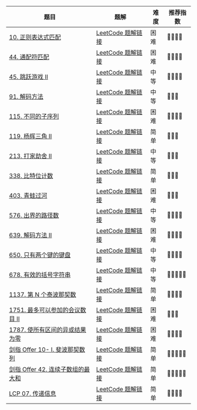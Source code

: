 | 题目                                                                                | 题解                                                                                                                                                                                       | 难度 | 推荐指数 |
| ----------------------------------------------------------------------------------- | ------------------------------------------------------------------------------------------------------------------------------------------------------------------------------------------ | ---- | -------- |
| [10. 正则表达式匹配 ](https://leetcode-cn.com/problems/regular-expression-matching) | [LeetCode 题解链接](https://leetcode-cn.com/problems/regular-expression-matching/solution/shua-chuan-lc-dong-tai-gui-hua-jie-fa-by-zn9w/) | 困难 | 🤩🤩🤩🤩 |
| [44. 通配符匹配](https://leetcode-cn.com/problems/wildcard-matching/) | [LeetCode 题解链接](https://leetcode-cn.com/problems/wildcard-matching/solution/gong-shui-san-xie-xiang-jie-dong-tai-gui-ifyx/) | 困难 | 🤩🤩🤩🤩 |
| [45. 跳跃游戏 II](https://leetcode-cn.com/problems/jump-game-ii/) | [LeetCode 题解链接](https://leetcode-cn.com/problems/jump-game-ii/solution/xiang-jie-dp-tan-xin-shuang-zhi-zhen-jie-roh4/) | 中等 | 🤩🤩🤩🤩     |
| [91. 解码方法](https://leetcode-cn.com/problems/decode-ways/) | [LeetCode 题解链接](https://leetcode-cn.com/problems/decode-ways/solution/gong-shui-san-xie-gen-ju-shu-ju-fan-wei-ug3dd/) | 中等 | 🤩🤩🤩 |
| [115. 不同的子序列](https://leetcode-cn.com/problems/distinct-subsequences/) | [LeetCode 题解链接](https://leetcode-cn.com/problems/distinct-subsequences/solution/xiang-jie-zi-fu-chuan-pi-pei-wen-ti-de-t-wdtk/) | 困难 | 🤩🤩🤩🤩 |
| [119. 杨辉三角 II](https://leetcode-cn.com/problems/pascals-triangle-ii/) | [LeetCode 题解链接](https://leetcode-cn.com/problems/pascals-triangle-ii/solution/dong-tai-gui-hua-luo-ti-chang-jian-de-ko-n2xj/) | 简单 | 🤩🤩🤩 |
| [213. 打家劫舍 II](https://leetcode-cn.com/problems/house-robber-ii/) | [LeetCode 题解链接](https://leetcode-cn.com/problems/house-robber-ii/solution/gong-shui-san-xie-ru-he-jiang-xin-xian-z-zf0w/) | 中等 | 🤩🤩🤩 |
| [338. 比特位计数](https://leetcode-cn.com/problems/counting-bits/) | [LeetCode 题解链接](https://leetcode-cn.com/problems/counting-bits/solution/po-su-jie-fa-dong-tai-gui-hua-jie-fa-by-vvail/) | 简单 | 🤩🤩🤩 |
| [403. 青蛙过河](https://leetcode-cn.com/problems/frog-jump/) | [LeetCode 题解链接](https://leetcode-cn.com/problems/frog-jump/solution/gong-shui-san-xie-yi-ti-duo-jie-jiang-di-74fw/) | 困难 | 🤩🤩🤩 |
| [576. 出界的路径数](https://leetcode-cn.com/problems/out-of-boundary-paths/) | [LeetCode 题解链接](https://leetcode-cn.com/problems/out-of-boundary-paths/solution/gong-shui-san-xie-yi-ti-shuang-jie-ji-yi-asrz/) | 中等 | 🤩🤩🤩🤩 |
| [639. 解码方法 II](https://leetcode-cn.com/problems/decode-ways-ii/) | [LeetCode 题解链接](https://leetcode-cn.com/problems/decode-ways-ii/solution/gong-shui-san-xie-fen-qing-kuang-tao-lun-902h/) | 困难 | 🤩🤩🤩🤩 |
| [650. 只有两个键的键盘](https://leetcode-cn.com/problems/2-keys-keyboard/) | [LeetCode 题解链接](https://leetcode-cn.com/problems/2-keys-keyboard/solution/gong-shui-san-xie-yi-ti-san-jie-dong-tai-f035/) | 中等 | 🤩🤩🤩🤩 |
| [678. 有效的括号字符串](https://leetcode-cn.com/problems/valid-parenthesis-string/) | [LeetCode 题解链接](https://leetcode-cn.com/problems/valid-parenthesis-string/solution/gong-shui-san-xie-yi-ti-shuang-jie-dong-801rq/) | 中等 | 🤩🤩🤩🤩🤩 |
| [1137. 第 N 个泰波那契数](https://leetcode-cn.com/problems/n-th-tribonacci-number/) | [LeetCode 题解链接](https://leetcode-cn.com/problems/n-th-tribonacci-number/solution/gong-shui-san-xie-yi-ti-si-jie-die-dai-d-m1ie/) | 简单 | 🤩🤩🤩🤩 |
| [1751. 最多可以参加的会议数目 II](https://leetcode-cn.com/problems/maximum-number-of-events-that-can-be-attended-ii/) | [LeetCode 题解链接](https://leetcode-cn.com/problems/maximum-number-of-events-that-can-be-attended-ii/solution/po-su-dp-er-fen-dp-jie-fa-by-ac_oier-88du/) | 困难 | 🤩🤩🤩 |
| [1787. 使所有区间的异或结果为零](https://leetcode-cn.com/problems/make-the-xor-of-all-segments-equal-to-zero/) | [LeetCode 题解链接](https://leetcode-cn.com/problems/make-the-xor-of-all-segments-equal-to-zero/solution/gong-shui-san-xie-chou-xiang-cheng-er-we-ww79/) | 困难 | 🤩🤩🤩🤩 |
| [剑指 Offer 10- I. 斐波那契数列](https://leetcode-cn.com/problems/fei-bo-na-qi-shu-lie-lcof/) | [LeetCode 题解链接](https://leetcode-cn.com/problems/fei-bo-na-qi-shu-lie-lcof/solution/gong-shui-san-xie-yi-ti-si-jie-dong-tai-9zip0/) | 简单 | 🤩🤩🤩🤩🤩 |
| [剑指 Offer 42. 连续子数组的最大和](https://leetcode-cn.com/problems/lian-xu-zi-shu-zu-de-zui-da-he-lcof/) | [LeetCode 题解链接](https://leetcode-cn.com/problems/lian-xu-zi-shu-zu-de-zui-da-he-lcof/solution/gong-shui-san-xie-jian-dan-xian-xing-dp-mqk5v/) | 简单 | 🤩🤩🤩🤩🤩 |
| [LCP 07. 传递信息](https://leetcode-cn.com/problems/chuan-di-xin-xi/) | [LeetCode 题解链接](https://leetcode-cn.com/problems/chuan-di-xin-xi/solution/gong-shui-san-xie-tu-lun-sou-suo-yu-dong-cyxo/) | 简单 | 🤩🤩🤩🤩 |

